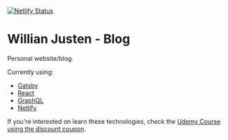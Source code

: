 [![Netlify Status](https://api.netlify.com/api/v1/badges/6ec35d25-adc1-40e7-be1e-4d73e816d5fa/deploy-status)](https://app.netlify.com/sites/willianjusten/deploys)

# Willian Justen - Blog

Personal website/blog.

Currently using:

- [Gatsby](https://www.gatsbyjs.org)
- [React](https://reactjs.org)
- [GraphQL](https://graphql.org)
- [Netlify](https://www.netlify.com)

If you're interested on learn these technologies, check the [Udemy Course using the discount coupon](https://www.udemy.com/course/gatsby-crie-um-site-pwa-com-react-graphql-e-netlify-cms/?couponCode=PROMOSET20).
